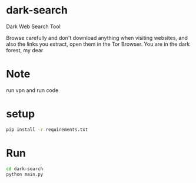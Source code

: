 # dark-search
Dark Web Search Tool

Browse carefully and don't download anything when visiting websites, and also the links you extract, open them in the Tor Browser.
You are in the dark forest, my dear
# Note
run vpn and run code


# setup
```bash
pip install -r requirements.txt
```
# Run
```bash
cd dark-search
python main.py
```



